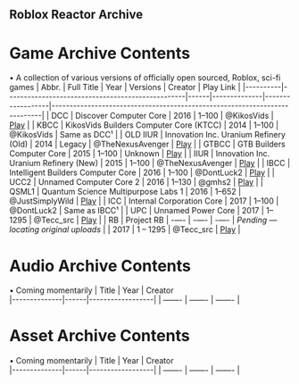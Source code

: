 ## Roblox Reactor Archive
# Game Archive Contents
• A collection of various versions of officially open sourced, Roblox, sci-fi games
| Abbr.    | Full Title                                      | Year | Versions     | Creator         | Play Link                                                                 |
|----------|--------------------------------------------------|------|--------------|------------------|---------------------------------------------------------------------------|
| DCC      | Discover Computer Core                           | 2016 | 1–100        | @KikosVids       | [Play](https://www.roblox.com/games/149635375/Discover-Computer-Core)    |
| KBCC     | KikosVids Builders Computer Core (KTCC)          | 2014 | 1–100        | @KikosVids       | Same as DCC¹                                                             |
| OLD IIUR | Innovation Inc. Uranium Refinery (Old)           | 2014 | Legacy       | @TheNexusAvenger | [Play](https://www.roblox.com/pt/games/161489992/Old-Version-Innovation-Inc-Uranium-Refinery) |
| GTBCC    | GTB Builders Computer Core                       | 2015 | 1–100        | Unknown          | [Play](https://www.roblox.com/games/246018275/GTB-Builders-Computer-Core-V15-UNCOPYLOCKED) |
| IIUR     | Innovation Inc. Uranium Refinery (New)           | 2015 | 1–100        | @TheNexusAvenger | [Play](https://www.roblox.com/pt/games/419235986/Innovation-Inc-Uranium-Refinery) |
| IBCC     | Intelligent Builders Computer Core               | 2016 | 1–100        | @DontLuck2       | [Play](https://www.roblox.com/games/412562862/Intelligent-Builders-Computer-Core) |
| UCC2     | Unnamed Computer Core 2                          | 2016 | 1–130        | @gmhs2           | [Play](https://www.roblox.com/games/565899441/Unnamed-Computer-Core-2-Uncopylocked) |
| QSML1    | Quantum Science Multipurpose Labs 1              | 2016 | 1–652        | @JustSimplyWild  | [Play](https://www.roblox.com/pt/games/408050133/FREE-QSML1)             |
| ICC      | Internal Corporation Core                        | 2017 | 1–100        | @DontLuck2       | Same as IBCC¹                                                           |
| UPC      | Unnamed Power Core                               | 2017 | 1–1295       | @Tecc_src        | [Play](https://www.roblox.com/games/746120281/Unnamed-Power-Core-Open-sourced) |
| RB       | Project RB                                       | -—-  | -—-          | -—-              | *Pending — locating original uploads*                                     |                 | 2017 | 1 – 1295     | @Tecc_src        | [Play](#) |
# Audio Archive Contents
• Coming momentarily
| Title        | Year | Creator        
|--------------|------|------------------|
| ——-          | ——-  | ——-  |
# Asset Archive Contents
• Coming momentarily
| Title        | Year | Creator        
|--------------|------|------------------|
| ——-          | ——-  | ——-  |

